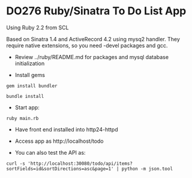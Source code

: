 # DO276 Ruby/Sinatra To Do List App

Using Ruby 2.2 from SCL

Based on Sinatra 1.4 and ActiveRecord 4.2 using mysq2 handler. They require native extensions, so you need -devel packages and gcc.

* Review ../ruby/README.md for packages and mysql database initialization

* Install gems

`gem install bundler`

`bundle install`

* Start app:

`ruby main.rb`

* Have front end installed into http24-httpd

* Access app as http://localhost/todo

* You can also test the API as:

`curl -s 'http://localhost:30080/todo/api/items?sortFields=id&sortDirections=asc&page=1' | python -m json.tool`

